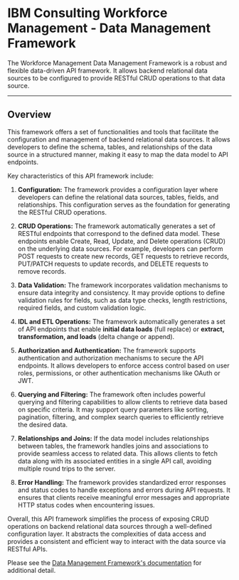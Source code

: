 # IBM Consulting Workforce Management - Data Management Framework

The Workforce Management Data Management Framework is a robust and flexible data-driven API framework.  It allows backend relational data sources to be configured to provide RESTful CRUD operations to that data source.

---

## Overview

This framework offers a set of functionalities and tools that facilitate the configuration and management of backend relational data sources. It allows developers to define the schema, tables, and relationships of the data source in a structured manner, making it easy to map the data model to API endpoints.

Key characteristics of this API framework include:

1. **Configuration:** The framework provides a configuration layer where developers can define the relational data sources, tables, fields, and relationships. This configuration serves as the foundation for generating the RESTful CRUD operations.

2. **CRUD Operations:** The framework automatically generates a set of RESTful endpoints that correspond to the defined data model. These endpoints enable Create, Read, Update, and Delete operations (CRUD) on the underlying data sources. For example, developers can perform POST requests to create new records, GET requests to retrieve records, PUT/PATCH requests to update records, and DELETE requests to remove records.

3. **Data Validation:** The framework incorporates validation mechanisms to ensure data integrity and consistency. It may provide options to define validation rules for fields, such as data type checks, length restrictions, required fields, and custom validation logic.

4. **IDL and ETL Operations:** The framework automatically generates a set of API endpoints that enable **initial data loads** (full replace) or **extract, transformation, and loads** (delta change or append).

5. **Authorization and Authentication:** The framework supports authentication and authorization mechanisms to secure the API endpoints. It allows developers to enforce access control based on user roles, permissions, or other authentication mechanisms like OAuth or JWT.

6. **Querying and Filtering:** The framework often includes powerful querying and filtering capabilities to allow clients to retrieve data based on specific criteria. It may support query parameters like sorting, pagination, filtering, and complex search queries to efficiently retrieve the desired data.

7. **Relationships and Joins:** If the data model includes relationships between tables, the framework handles joins and associations to provide seamless access to related data. This allows clients to fetch data along with its associated entities in a single API call, avoiding multiple round trips to the server.

8. **Error Handling:** The framework provides standardized error responses and status codes to handle exceptions and errors during API requests. It ensures that clients receive meaningful error messages and appropriate HTTP status codes when encountering issues.

Overall, this API framework simplifies the process of exposing CRUD operations on backend relational data sources through a well-defined configuration layer. It abstracts the complexities of data access and provides a consistent and efficient way to interact with the data source via RESTful APIs.


Please see the [Data Management Framework's documentation](https://pages.github.ibm.com/IBM-Consulting-WFM/wfm-dmf-ga/) for additional detail.
